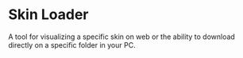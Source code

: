 # Skin Loader
A tool for visualizing a specific skin on web or the ability to download directly on a specific folder in your PC.
